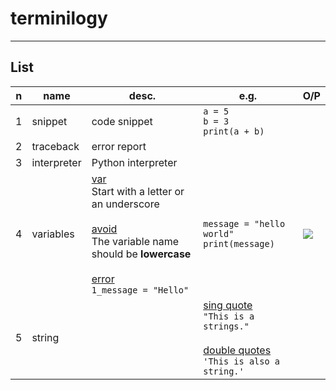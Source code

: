 # terminilogy

---

## List
|n|name|desc.|e.g.|O/P|
|-|----|-----|----|---|
|1|snippet|code snippet|`a = 5`<br/>`b = 3`<br/>`print(a + b)`|
|2|traceback|error report|
|3|interpreter|Python interpreter||
|4|variables|<ins>var</ins><br/>Start with a letter or an underscore<br/><br/><ins>avoid</ins><br/>The variable name should be **lowercase**<br/><br/><ins>error</ins><br/>`1_message = "Hello"`|`message = "hello world"`<br>`print(message)`|<img src="https://i.imgur.com/p0nWDBJ.png">|
|5|string||<ins>sing quote</ins><br/>`"This is a strings."`<br/><br/><ins>double quotes</ins><br/>`'This is also a string.'`|
